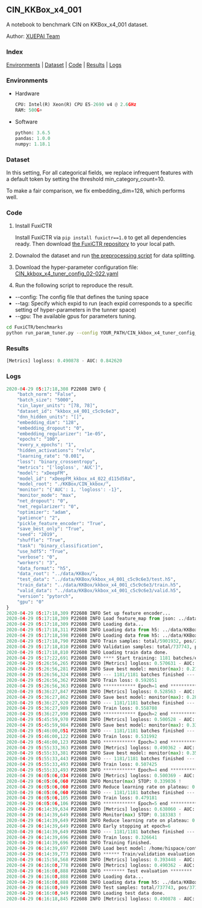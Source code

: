 ## CIN_KKBox_x4_001

A notebook to benchmark CIN on KKBox_x4_001 dataset.

Author: [XUEPAI Team](https://github.com/xue-pai)


### Index
[Environments](#Environments) | [Dataset](#Dataset) | [Code](#Code) | [Results](#Results) | [Logs](#Logs)

### Environments
+ Hardware

  ```python
  CPU: Intel(R) Xeon(R) CPU E5-2690 v4 @ 2.6GHz
  RAM: 500G+
  ```
+ Software

  ```python
  python: 3.6.5
  pandas: 1.0.0
  numpy: 1.18.1
  ```

### Dataset
In this setting, For all categorical fields, we replace infrequent features with a default <OOV> token by setting the threshold min_category_count=10.

To make a fair comparison, we fix embedding_dim=128, which performs well.


### Code

1. Install FuxiCTR
  
    Install FuxiCTR via `pip install fuxictr==1.0` to get all dependencies ready. Then download [the FuxiCTR repository](https://github.com/huawei-noah/benchmark/archive/53e314461c19dbc7f462b42bf0f0bfae020dc398.zip) to your local path.

2. Downalod the dataset and run [the preprocessing script](https://github.com/xue-pai/Open-CTR-Benchmark/blob/master/datasets/KKBox/KKBox_x4/split_kkbox_x4.py) for data splitting. 

3. Download the hyper-parameter configuration file: [CIN_kkbox_x4_tuner_config_02-022.yaml](./CIN_kkbox_x4_tuner_config_02-022.yaml)

4. Run the following script to reproduce the result. 
  + --config: The config file that defines the tuning space
  + --tag: Specify which expid to run (each expid corresponds to a specific setting of hyper-parameters in the tunner space)
  + --gpu: The available gpus for parameters tuning.

  ```bash
  cd FuxiCTR/benchmarks
  python run_param_tuner.py --config YOUR_PATH/CIN_kkbox_x4_tuner_config_02-022.yaml --tag 022 --gpu 0
  ```



### Results
```python
[Metrics] logloss: 0.490878 - AUC: 0.842620
```


### Logs
```python
2020-04-29 05:17:18,308 P22608 INFO {
    "batch_norm": "False",
    "batch_size": "5000",
    "cin_layer_units": "[78, 78]",
    "dataset_id": "kkbox_x4_001_c5c9c6e3",
    "dnn_hidden_units": "[]",
    "embedding_dim": "128",
    "embedding_dropout": "0",
    "embedding_regularizer": "1e-05",
    "epochs": "100",
    "every_x_epochs": "1",
    "hidden_activations": "relu",
    "learning_rate": "0.001",
    "loss": "binary_crossentropy",
    "metrics": "['logloss', 'AUC']",
    "model": "xDeepFM",
    "model_id": "xDeepFM_kkbox_x4_022_d115d58a",
    "model_root": "./KKBox/CIN_kkbox/",
    "monitor": "{'AUC': 1, 'logloss': -1}",
    "monitor_mode": "max",
    "net_dropout": "0",
    "net_regularizer": "0",
    "optimizer": "adam",
    "patience": "2",
    "pickle_feature_encoder": "True",
    "save_best_only": "True",
    "seed": "2019",
    "shuffle": "True",
    "task": "binary_classification",
    "use_hdf5": "True",
    "verbose": "0",
    "workers": "3",
    "data_format": "h5",
    "data_root": "../data/KKBox/",
    "test_data": "../data/KKBox/kkbox_x4_001_c5c9c6e3/test.h5",
    "train_data": "../data/KKBox/kkbox_x4_001_c5c9c6e3/train.h5",
    "valid_data": "../data/KKBox/kkbox_x4_001_c5c9c6e3/valid.h5",
    "version": "pytorch",
    "gpu": "0"
}
2020-04-29 05:17:18,309 P22608 INFO Set up feature encoder...
2020-04-29 05:17:18,309 P22608 INFO Load feature_map from json: ../data/KKBox/kkbox_x4_001_c5c9c6e3/feature_map.json
2020-04-29 05:17:18,309 P22608 INFO Loading data...
2020-04-29 05:17:18,311 P22608 INFO Loading data from h5: ../data/KKBox/kkbox_x4_001_c5c9c6e3/train.h5
2020-04-29 05:17:18,598 P22608 INFO Loading data from h5: ../data/KKBox/kkbox_x4_001_c5c9c6e3/valid.h5
2020-04-29 05:17:18,790 P22608 INFO Train samples: total/5901932, pos/2971724, neg/2930208, ratio/50.35%
2020-04-29 05:17:18,810 P22608 INFO Validation samples: total/737743, pos/371466, neg/366277, ratio/50.35%
2020-04-29 05:17:18,810 P22608 INFO Loading train data done.
2020-04-29 05:17:22,691 P22608 INFO **** Start training: 1181 batches/epoch ****
2020-04-29 05:26:56,265 P22608 INFO [Metrics] logloss: 0.570631 - AUC: 0.781371
2020-04-29 05:26:56,281 P22608 INFO Save best model: monitor(max): 0.210740
2020-04-29 05:26:56,324 P22608 INFO --- 1181/1181 batches finished ---
2020-04-29 05:26:56,362 P22608 INFO Train loss: 0.592051
2020-04-29 05:26:56,363 P22608 INFO ************ Epoch=1 end ************
2020-04-29 05:36:27,847 P22608 INFO [Metrics] logloss: 0.528563 - AUC: 0.812455
2020-04-29 05:36:27,862 P22608 INFO Save best model: monitor(max): 0.283893
2020-04-29 05:36:27,920 P22608 INFO --- 1181/1181 batches finished ---
2020-04-29 05:36:27,989 P22608 INFO Train loss: 0.558708
2020-04-29 05:36:27,990 P22608 INFO ************ Epoch=2 end ************
2020-04-29 05:45:59,970 P22608 INFO [Metrics] logloss: 0.500528 - AUC: 0.834321
2020-04-29 05:45:59,984 P22608 INFO Save best model: monitor(max): 0.333793
2020-04-29 05:46:00,051 P22608 INFO --- 1181/1181 batches finished ---
2020-04-29 05:46:00,122 P22608 INFO Train loss: 0.531992
2020-04-29 05:46:00,123 P22608 INFO ************ Epoch=3 end ************
2020-04-29 05:55:33,363 P22608 INFO [Metrics] logloss: 0.490362 - AUC: 0.842968
2020-04-29 05:55:33,381 P22608 INFO Save best model: monitor(max): 0.352606
2020-04-29 05:55:33,443 P22608 INFO --- 1181/1181 batches finished ---
2020-04-29 05:55:33,493 P22608 INFO Train loss: 0.507425
2020-04-29 05:55:33,493 P22608 INFO ************ Epoch=4 end ************
2020-04-29 06:05:06,034 P22608 INFO [Metrics] logloss: 0.500369 - AUC: 0.839405
2020-04-29 06:05:06,060 P22608 INFO Monitor(max) STOP: 0.339036 !
2020-04-29 06:05:06,060 P22608 INFO Reduce learning rate on plateau: 0.000100
2020-04-29 06:05:06,060 P22608 INFO --- 1181/1181 batches finished ---
2020-04-29 06:05:06,105 P22608 INFO Train loss: 0.479181
2020-04-29 06:05:06,106 P22608 INFO ************ Epoch=5 end ************
2020-04-29 06:14:39,634 P22608 INFO [Metrics] logloss: 0.638060 - AUC: 0.821444
2020-04-29 06:14:39,649 P22608 INFO Monitor(max) STOP: 0.183383 !
2020-04-29 06:14:39,649 P22608 INFO Reduce learning rate on plateau: 0.000010
2020-04-29 06:14:39,649 P22608 INFO Early stopping at epoch=6
2020-04-29 06:14:39,649 P22608 INFO --- 1181/1181 batches finished ---
2020-04-29 06:14:39,696 P22608 INFO Train loss: 0.326641
2020-04-29 06:14:39,696 P22608 INFO Training finished.
2020-04-29 06:14:39,697 P22608 INFO Load best model: /home/hispace/container/data/xxx/FuxiCTR/benchmarks/KKBox/CIN_kkbox/kkbox_x4_001_c5c9c6e3/xDeepFM_kkbox_x4_022_d115d58a_kkbox_x4_001_c5c9c6e3_model.ckpt
2020-04-29 06:14:39,773 P22608 INFO ****** Train/validation evaluation ******
2020-04-29 06:15:58,568 P22608 INFO [Metrics] logloss: 0.393448 - AUC: 0.909427
2020-04-29 06:16:08,778 P22608 INFO [Metrics] logloss: 0.490362 - AUC: 0.842968
2020-04-29 06:16:08,888 P22608 INFO ******** Test evaluation ********
2020-04-29 06:16:08,888 P22608 INFO Loading data...
2020-04-29 06:16:08,888 P22608 INFO Loading data from h5: ../data/KKBox/kkbox_x4_001_c5c9c6e3/test.h5
2020-04-29 06:16:08,949 P22608 INFO Test samples: total/737743, pos/371466, neg/366277, ratio/50.35%
2020-04-29 06:16:08,949 P22608 INFO Loading test data done.
2020-04-29 06:16:18,845 P22608 INFO [Metrics] logloss: 0.490878 - AUC: 0.842620


```
